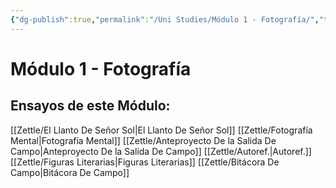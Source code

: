 ```yaml
---
{"dg-publish":true,"permalink":"/Uni Studies/Módulo 1 - Fotografía/","title":"Módulo 1 - Fotografía","tags":["Contexto/Universidad",""],"created":"2023-03-14T13:36:47.684-05:00","updated":"2023-09-09T18:09:39.520-05:00"}
---
```



# Módulo 1 - Fotografía

## Ensayos de este Módulo:

[[Zettle/El Llanto De Señor Sol\|El Llanto De Señor Sol]]
[[Zettle/Fotografía Mental\|Fotografía Mental]]
[[Zettle/Anteproyecto De la Salida De Campo\|Anteproyecto De la Salida De Campo]]
[[Zettle/Autoref.\|Autoref.]]
[[Zettle/Figuras Literarias\|Figuras Literarias]]
[[Zettle/Bitácora De Campo\|Bitácora De Campo]]



